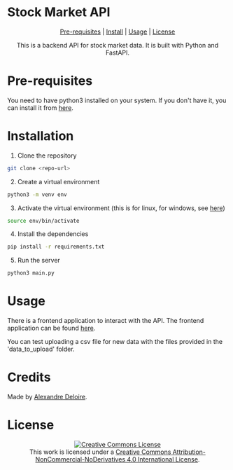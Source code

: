 # Stock Market API

<div align='center'>

[Pre-requisites](#pre-requisites) | [Install](#installation) | [Usage](#usage) | [License](#license)

This is a backend API for stock market data. It is built with Python and FastAPI.

</div>

# Pre-requisites

You need to have python3 installed on your system. If you don't have it, you can install it from [here](https://www.python.org/downloads/).

# Installation

1. Clone the repository

```bash
git clone <repo-url>
```

2. Create a virtual environment

```bash
python3 -m venv env
```

3. Activate the virtual environment (this is for linux, for windows, see [here](https://docs.python.org/3/library/venv.html))


```bash
source env/bin/activate
```

4. Install the dependencies

```bash
pip install -r requirements.txt
```

5. Run the server

```bash
python3 main.py
```

# Usage

There is a frontend application to interact with the API. The frontend application can be found [here](https://github.com/alexdeloire/stock_market_data_frontend).

You can test uploading a csv file for new data with the files provided in the 'data_to_upload' folder.

# Credits

Made by [Alexandre Deloire](https://github.com/alexdeloire).

# License

<div align="center">
<a rel="license" href="http://creativecommons.org/licenses/by-nc-nd/4.0/"><img alt="Creative Commons License" style="border-width:0" src="https://i.creativecommons.org/l/by-nc-nd/4.0/88x31.png" /></a><br />This work is licensed under a <a rel="license" href="http://creativecommons.org/licenses/by-nc-nd/4.0/">Creative Commons Attribution-NonCommercial-NoDerivatives 4.0 International License</a>.
</div>